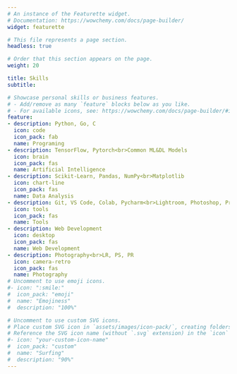 ```yaml
---
# An instance of the Featurette widget.
# Documentation: https://wowchemy.com/docs/page-builder/
widget: featurette

# This file represents a page section.
headless: true

# Order that this section appears on the page.
weight: 20

title: Skills
subtitle:

# Showcase personal skills or business features.
# - Add/remove as many `feature` blocks below as you like.
# - For available icons, see: https://wowchemy.com/docs/page-builder/#icons
feature:
- description: Python, Go, C
  icon: code
  icon_pack: fab
  name: Programing
- description: TensorFlow, Pytorch<br>Common ML&DL Models
  icon: brain
  icon_pack: fas
  name: Artificial Intelligence
- description: Scikit-Learn, Pandas, NumPy<br>Matplotlib
  icon: chart-line
  icon_pack: fas
  name: Data Analysis
- description: Git, VS Code, Colab, Pycharm<br>Lightroom, Photoshop, Premiere
  icon: tools
  icon_pack: fas
  name: Tools
- description: Web Development
  icon: desktop
  icon_pack: fas
  name: Web Development
- description: Photography<br>LR, PS, PR
  icon: camera-retro
  icon_pack: fas
  name: Photography
# Uncomment to use emoji icons.
#- icon: ":smile:"
#  icon_pack: "emoji"
#  name: "Emojiness"
#  description: "100%"  

# Uncomment to use custom SVG icons.
# Place custom SVG icon in `assets/images/icon-pack/`, creating folders if necessary.
# Reference the SVG icon name (without `.svg` extension) in the `icon` field.
#- icon: "your-custom-icon-name"
#  icon_pack: "custom"
#  name: "Surfing"
#  description: "90%"
---
```

